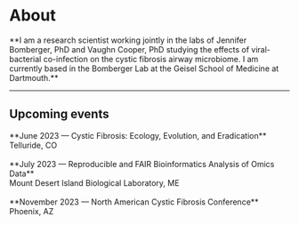 <h1>About</h1>
**I am a research scientist working jointly in the labs of Jennifer Bomberger, PhD and Vaughn Cooper, PhD studying the effects of viral-bacterial co-infection on the cystic fibrosis airway microbiome. I am currently based in the Bomberger Lab at the Geisel School of Medicine at Dartmouth.**

* * *

<h2>Upcoming events</h2>
**June 2023 — Cystic Fibrosis: Ecology, Evolution, and Eradication**
<br>
Telluride, CO
<br>
<br>
**July 2023 — Reproducible and FAIR Bioinformatics Analysis of Omics Data**
<br>
Mount Desert Island Biological Laboratory, ME
<br>
<br>
**November 2023 — North American Cystic Fibrosis Conference**
<br>
Phoenix, AZ
